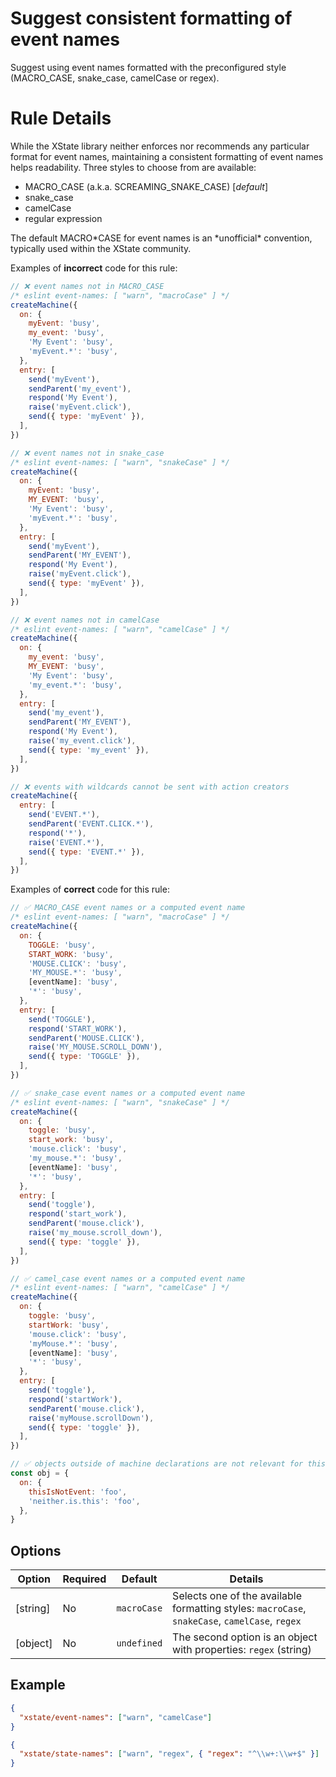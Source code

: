 # Suggest consistent formatting of event names

Suggest using event names formatted with the preconfigured style (MACRO_CASE, snake_case, camelCase or regex).

# Rule Details

While the XState library neither enforces nor recommends any particular format for event names, maintaining a consistent formatting of event names helps readability. Three styles to choose from are available:

- MACRO_CASE (a.k.a. SCREAMING_SNAKE_CASE) [*default*]
- snake_case
- camelCase
- regular expression

The default MACRO*CASE for event names is an *unofficial\* convention, typically used within the XState community.

Examples of **incorrect** code for this rule:

```javascript
// ❌ event names not in MACRO_CASE
/* eslint event-names: [ "warn", "macroCase" ] */
createMachine({
  on: {
    myEvent: 'busy',
    my_event: 'busy',
    'My Event': 'busy',
    'myEvent.*': 'busy',
  },
  entry: [
    send('myEvent'),
    sendParent('my_event'),
    respond('My Event'),
    raise('myEvent.click'),
    send({ type: 'myEvent' }),
  ],
})

// ❌ event names not in snake_case
/* eslint event-names: [ "warn", "snakeCase" ] */
createMachine({
  on: {
    myEvent: 'busy',
    MY_EVENT: 'busy',
    'My Event': 'busy',
    'myEvent.*': 'busy',
  },
  entry: [
    send('myEvent'),
    sendParent('MY_EVENT'),
    respond('My Event'),
    raise('myEvent.click'),
    send({ type: 'myEvent' }),
  ],
})

// ❌ event names not in camelCase
/* eslint event-names: [ "warn", "camelCase" ] */
createMachine({
  on: {
    my_event: 'busy',
    MY_EVENT: 'busy',
    'My Event': 'busy',
    'my_event.*': 'busy',
  },
  entry: [
    send('my_event'),
    sendParent('MY_EVENT'),
    respond('My Event'),
    raise('my_event.click'),
    send({ type: 'my_event' }),
  ],
})

// ❌ events with wildcards cannot be sent with action creators
createMachine({
  entry: [
    send('EVENT.*'),
    sendParent('EVENT.CLICK.*'),
    respond('*'),
    raise('EVENT.*'),
    send({ type: 'EVENT.*' }),
  ],
})
```

Examples of **correct** code for this rule:

```javascript
// ✅ MACRO_CASE event names or a computed event name
/* eslint event-names: [ "warn", "macroCase" ] */
createMachine({
  on: {
    TOGGLE: 'busy',
    START_WORK: 'busy',
    'MOUSE.CLICK': 'busy',
    'MY_MOUSE.*': 'busy',
    [eventName]: 'busy',
    '*': 'busy',
  },
  entry: [
    send('TOGGLE'),
    respond('START_WORK'),
    sendParent('MOUSE.CLICK'),
    raise('MY_MOUSE.SCROLL_DOWN'),
    send({ type: 'TOGGLE' }),
  ],
})

// ✅ snake_case event names or a computed event name
/* eslint event-names: [ "warn", "snakeCase" ] */
createMachine({
  on: {
    toggle: 'busy',
    start_work: 'busy',
    'mouse.click': 'busy',
    'my_mouse.*': 'busy',
    [eventName]: 'busy',
    '*': 'busy',
  },
  entry: [
    send('toggle'),
    respond('start_work'),
    sendParent('mouse.click'),
    raise('my_mouse.scroll_down'),
    send({ type: 'toggle' }),
  ],
})

// ✅ camel_case event names or a computed event name
/* eslint event-names: [ "warn", "camelCase" ] */
createMachine({
  on: {
    toggle: 'busy',
    startWork: 'busy',
    'mouse.click': 'busy',
    'myMouse.*': 'busy',
    [eventName]: 'busy',
    '*': 'busy',
  },
  entry: [
    send('toggle'),
    respond('startWork'),
    sendParent('mouse.click'),
    raise('myMouse.scrollDown'),
    send({ type: 'toggle' }),
  ],
})

// ✅ objects outside of machine declarations are not relevant for this rule
const obj = {
  on: {
    thisIsNotEvent: 'foo',
    'neither.is.this': 'foo',
  },
}
```

## Options

| Option   | Required | Default     | Details                                                                                        |
| -------- | -------- | ----------- | ---------------------------------------------------------------------------------------------- |
| [string] | No       | `macroCase` | Selects one of the available formatting styles: `macroCase`, `snakeCase`, `camelCase`, `regex` |
| [object] | No       | `undefined` | The second option is an object with properties: `regex` (string)                               |

## Example

```json
{
  "xstate/event-names": ["warn", "camelCase"]
}

{
  "xstate/state-names": ["warn", "regex", { "regex": "^\\w+:\\w+$" }]
}
```
